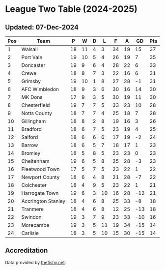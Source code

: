 # League Two Table (2024-2025)
## Updated: 07-Dec-2024

| Pos | Team | P | W | D | L | F | A | GD | Pts |
| --- | --- | --- | --- | --- | --- | --- | --- | --- | --- |
| 1 | Walsall | 18 | 11 | 4 | 3 | 34 | 19 | 15 | 37 |
| 2 | Port Vale | 19 | 10 | 5 | 4 | 26 | 19 | 7 | 35 |
| 3 | Doncaster | 19 | 9 | 6 | 4 | 28 | 22 | 6 | 33 |
| 4 | Crewe | 18 | 8 | 7 | 3 | 22 | 16 | 6 | 31 |
| 5 | Grimsby | 19 | 10 | 1 | 8 | 27 | 28 | -1 | 31 |
| 6 | AFC Wimbledon | 18 | 9 | 3 | 6 | 30 | 16 | 14 | 30 |
| 7 | MK Dons | 17 | 9 | 3 | 5 | 30 | 19 | 11 | 30 |
| 8 | Chesterfield | 19 | 7 | 7 | 5 | 33 | 23 | 10 | 28 |
| 9 | Notts County | 18 | 7 | 7 | 4 | 25 | 18 | 7 | 28 |
| 10 | Gillingham | 18 | 8 | 2 | 8 | 19 | 16 | 3 | 26 |
| 11 | Bradford | 18 | 6 | 7 | 5 | 23 | 19 | 4 | 25 |
| 12 | Salford | 18 | 6 | 6 | 6 | 17 | 19 | -2 | 24 |
| 13 | Barrow | 18 | 6 | 5 | 7 | 18 | 17 | 1 | 23 |
| 14 | Bromley | 18 | 5 | 8 | 5 | 23 | 23 | 0 | 23 |
| 15 | Cheltenham | 19 | 6 | 5 | 8 | 25 | 28 | -3 | 23 |
| 16 | Fleetwood Town | 17 | 5 | 7 | 5 | 23 | 22 | 1 | 22 |
| 17 | Newport County | 18 | 6 | 4 | 8 | 21 | 28 | -7 | 22 |
| 18 | Colchester | 18 | 4 | 9 | 5 | 23 | 22 | 1 | 21 |
| 19 | Harrogate Town | 19 | 6 | 3 | 10 | 16 | 28 | -12 | 21 |
| 20 | Accrington Stanley | 18 | 4 | 6 | 8 | 25 | 33 | -8 | 18 |
| 21 | Tranmere | 18 | 4 | 6 | 8 | 12 | 25 | -13 | 18 |
| 22 | Swindon | 19 | 3 | 7 | 9 | 23 | 33 | -10 | 16 |
| 23 | Morecambe | 19 | 3 | 5 | 11 | 19 | 34 | -15 | 14 |
| 24 | Carlisle | 18 | 3 | 5 | 10 | 15 | 30 | -15 | 14 |

## Accreditation 

Data provided by [thefishy.net](https://www.thefishy.net/).